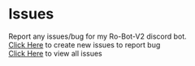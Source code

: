 # Issues
Report any issues/bug for my Ro-Bot-V2 discord bot.<br>
[Click Here](https://github.com/Flamebullet/Ro-Bot-V2-Webpage/issues/new) to create new issues to report bug<br>
[Click Here](https://github.com/Flamebullet/Ro-Bot-V2-Webpage/issues) to view all issues